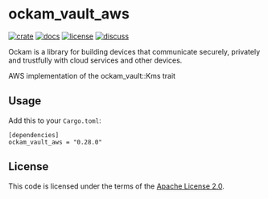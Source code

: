 # ockam_vault_aws

[![crate][crate-image]][crate-link]
[![docs][docs-image]][docs-link]
[![license][license-image]][license-link]
[![discuss][discuss-image]][discuss-link]

Ockam is a library for building devices that communicate securely, privately
and trustfully with cloud services and other devices.

AWS implementation of the ockam_vault::Kms trait


## Usage

Add this to your `Cargo.toml`:

```
[dependencies]
ockam_vault_aws = "0.28.0"
```

## License

This code is licensed under the terms of the [Apache License 2.0][license-link].

[main-ockam-crate-link]: https://crates.io/crates/ockam

[crate-image]: https://img.shields.io/crates/v/ockam_vault_aws.svg
[crate-link]: https://crates.io/crates/ockam_vault_aws

[docs-image]: https://docs.rs/ockam_vault_aws/badge.svg
[docs-link]: https://docs.rs/ockam_vault_aws

[license-image]: https://img.shields.io/badge/License-Apache%202.0-green.svg
[license-link]: https://github.com/build-trust/ockam/blob/HEAD/LICENSE

[discuss-image]: https://img.shields.io/badge/Discuss-Github%20Discussions-ff70b4.svg
[discuss-link]: https://github.com/build-trust/ockam/discussions
